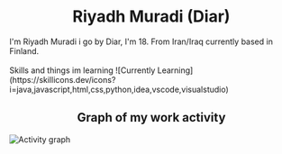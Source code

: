 <div align="center"> 
  <h1>Riyadh Muradi (Diar)</h1>
</div>
I'm Riyadh Muradi i go by Diar, I'm 18. From Iran/Iraq currently based in Finland.
<br> 
<br>
Skills and things im learning
![Currently Learning](https://skillicons.dev/icons?i=java,javascript,html,css,python,idea,vscode,visualstudio)
<div align="center"> 
  <h2>Graph of my work activity</h1>
</div>

![Activity graph](https://github-readme-activity-graph.vercel.app/graph?username=Ahticc&theme=github-compact)
